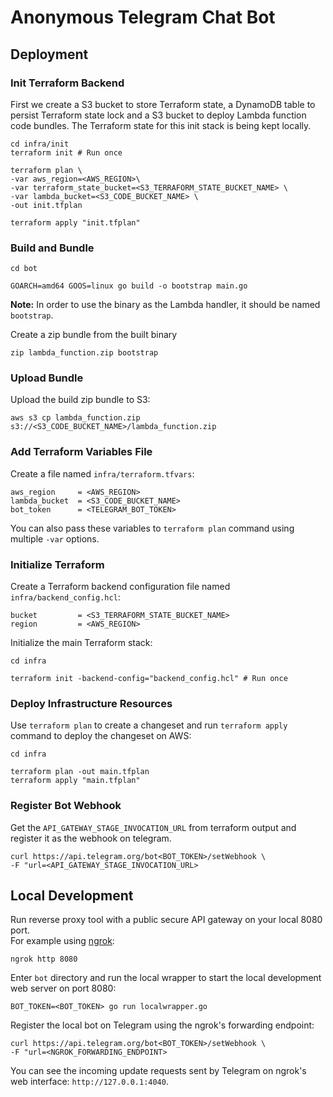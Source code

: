# Anonymous Telegram Chat Bot

## Deployment
### Init Terraform Backend
First we create a S3 bucket to store Terraform state, a DynamoDB table to persist Terraform state lock and a S3 bucket to deploy Lambda function code bundles. The Terraform state for this init stack is being kept locally.
```shell
cd infra/init
terraform init # Run once

terraform plan \
-var aws_region=<AWS_REGION>\
-var terraform_state_bucket=<S3_TERRAFORM_STATE_BUCKET_NAME> \
-var lambda_bucket=<S3_CODE_BUCKET_NAME> \
-out init.tfplan

terraform apply "init.tfplan"
```

### Build and Bundle
```shell
cd bot

GOARCH=amd64 GOOS=linux go build -o bootstrap main.go
```
**Note:** In order to use the binary as the Lambda handler, it should be named `bootstrap`.

Create a zip bundle from the built binary
```shell
zip lambda_function.zip bootstrap
```

### Upload Bundle
Upload the build zip bundle to S3:
```shell
aws s3 cp lambda_function.zip s3://<S3_CODE_BUCKET_NAME>/lambda_function.zip
```

### Add Terraform Variables File
Create a file named `infra/terraform.tfvars`:
```hcl
aws_region     = <AWS_REGION>
lambda_bucket  = <S3_CODE_BUCKET_NAME>
bot_token      = <TELEGRAM_BOT_TOKEN>
```
You can also pass these variables to `terraform plan` command using multiple `-var` options.

### Initialize Terraform
Create a Terraform backend configuration file named `infra/backend_config.hcl`:
```hcl
bucket         = <S3_TERRAFORM_STATE_BUCKET_NAME>
region         = <AWS_REGION>
```
Initialize the main Terraform stack:
```shell
cd infra

terraform init -backend-config="backend_config.hcl" # Run once
```

### Deploy Infrastructure Resources
Use `terraform plan` to create a changeset and run `terraform apply` command to deploy the changeset on AWS:
```shell
cd infra

terraform plan -out main.tfplan
terraform apply "main.tfplan"
```

### Register Bot Webhook
Get the `API_GATEWAY_STAGE_INVOCATION_URL` from terraform output and register it as the webhook on telegram.

```shell
curl https://api.telegram.org/bot<BOT_TOKEN>/setWebhook \
-F "url=<API_GATEWAY_STAGE_INVOCATION_URL>
```

## Local Development
Run reverse proxy tool with a public secure API gateway on your local 8080 port.   
For example using [ngrok](https://ngrok.com/):
```shell
ngrok http 8080
```

Enter `bot` directory and run the local wrapper to start the local development web server on port 8080:  
```shell
BOT_TOKEN=<BOT_TOKEN> go run localwrapper.go
```

Register the local bot on Telegram using the ngrok's forwarding endpoint:
```shell
curl https://api.telegram.org/bot<BOT_TOKEN>/setWebhook \
-F "url=<NGROK_FORWARDING_ENDPOINT>
```
You can see the incoming update requests sent by Telegram on ngrok's web interface: `http://127.0.0.1:4040`.